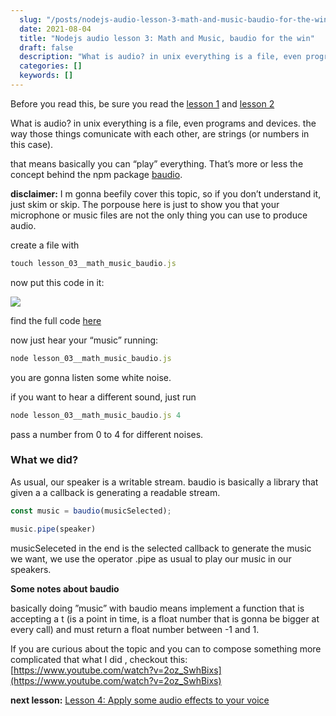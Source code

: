 ```yaml
---
  slug: "/posts/nodejs-audio-lesson-3-math-and-music-baudio-for-the-win/"
  date: 2021-08-04
  title: "Nodejs audio lesson 3: Math and Music, baudio for the win"
  draft: false
  description: "What is audio? in unix everything is a file, even programs and devices. the way those things comunicate with each other, are strings (or numbers in this case). that means basically you can “play”…"
  categories: []
  keywords: []
---
```

  
Before you read this, be sure you read the [lesson 1](https://medium.com/@jurgo.boemo/nodejs-audio-lesson-1-enter-the-mic-9df64d0c1ad3) and [lesson 2](https://medium.com/@jurgo.boemo/nodejs-audio-lesson-2-math-and-music-baudio-for-the-win-e3ad98abf044)

What is audio? in unix everything is a file, even programs and devices. the way those things comunicate with each other, are strings (or numbers in this case).

that means basically you can “play” everything. That’s more or less the concept behind the npm package [baudio](https://github.com/substack/baudio).

**disclaimer:** I m gonna beefily cover this topic, so if you don’t understand it, just skim or skip. The porpouse here is just to show you that your microphone or music files are not the only thing you can use to produce audio.

create a file with

```js
touch lesson_03__math_music_baudio.js
```

now put this code in it:

![](/images/nodejs-audio-lesson-3-math-and-music-baudio-for-the-win-0.png)

find the full code [here](https://github.com/jurgob/nodejs_audio_examples/blob/main/lesson_03__math_music_baudio.js)

now just hear your “music” running:

```js
node lesson_03__math_music_baudio.js
```

you are gonna listen some white noise.

if you want to hear a different sound, just run

```js
node lesson_03__math_music_baudio.js 4
```

pass a number from 0 to 4 for different noises.

### What we did?

As usual, our speaker is a writable stream. baudio is basically a library that given a a callback is generating a readable stream.

```js
const music = baudio(musicSelected);
```
```js
music.pipe(speaker)
```

musicSeleceted in the end is the selected callback to generate the music we want, we use the operator .pipe as usual to play our music in our speakers.

**Some notes about baudio**

basically doing ”music” with baudio means implement a function that is accepting a t (is a point in time, is a float number that is gonna be bigger at every call) and must return a float number between -1 and 1.

If you are curious about the topic and you can to compose something more complicated that what I did , checkout this: [https://www.youtube.com/watch?v=2oz_SwhBixs](https://www.youtube.com/watch?v=2oz_SwhBixs)

**next lesson:** [Lesson 4: Apply some audio effects to your voice](https://medium.com/@jurgo.boemo/lesson-4-apply-some-audio-effects-to-your-voice-617d5a1b714e)
  